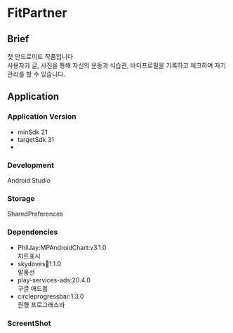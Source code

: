 # FitPartner

## Brief
첫 안드로이드 작품입니다  
사용자가 글, 사진을 통해 자신의 운동과 식습관, 바디프로필을 기록하고 체크하며 자기관리를 할 수 있습니다.

## Application

### Application Version
* minSdk 21
* targetSdk 31
* 
### Development
Android Studio 

### Storage
SharedPreferences

### Dependencies
* PhilJay:MPAndroidChart:v3.1.0  
차트표시
* skydoves:balloon:1.1.0  
말풍선
* play-services-ads:20.4.0  
구글 애드몹
* circleprogressbar:1.3.0  
원형 프로그래스바

### ScreentShot
